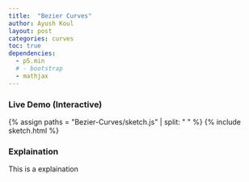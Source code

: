 ```yaml
---
title:  "Bezier Curves"
author: Ayush Koul
layout: post
categories: curves
toc: true
dependencies:
  - p5.min
  # - bootstrap
  - mathjax
---
```


### Live Demo (Interactive)

{% assign paths = "Bezier-Curves/sketch.js" | split: " " %}
{% include sketch.html %}

### Explaination
This is a explaination